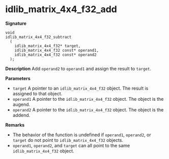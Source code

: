 # idlib_matrix_4x4_f32_add

**Signature**
```
void
idlib_matrix_4x4_f32_subtract
  (
    idlib_matrix_4x4_f32* target,
    idlib_matrix_4x4_f32 const* operand1,
    idlib_matrix_4x4_f32 const* operand2
  );
```

**Description**
Add `operand2` to `operand1` and assign the result to `target`.

**Parameters**
- `target` A pointer to an `idlib_matrix_4x4_f32` object. The result is assigned to that object.
- `operand1` A pointer to the `idlib_matrix_4x4_f32` object. The object is the augend.
- `operand2` A pointer to the `idlib_matrix_4x4_f32` object. The object is the addend.

**Remarks**
- The behavior of the function is undefined if `operand1`, `operand2`, or `target` do not point to `idlib_matrix_4x4_f32` objects.
- `operand1`, `operand2`, and `target` can all point to the same `idlib_matrix_4x4_f32` object.
